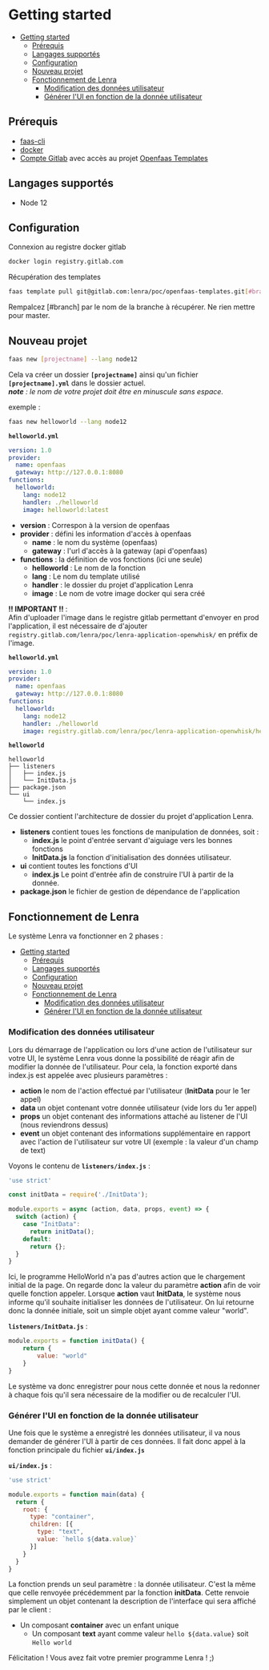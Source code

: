 # Getting started


- [Getting started](#getting-started)
  - [Prérequis](#prérequis)
  - [Langages supportés](#langages-supportés)
  - [Configuration](#configuration)
  - [Nouveau projet](#nouveau-projet)
  - [Fonctionnement de Lenra](#fonctionnement-de-lenra)
    - [Modification des données utilisateur](#modification-des-données-utilisateur)
    - [Générer l'UI en fonction de la donnée utilisateur](#générer-lui-en-fonction-de-la-donnée-utilisateur)

## Prérequis 
- [faas-cli](https://github.com/openfaas/faas-cli)
- [docker](https://www.docker.com/)
- [Compte Gitlab](https://gitlab.com/) avec accès au projet [Openfaas Templates](https://gitlab.com/lenra/poc/openfaas-templates)

## Langages supportés

- Node 12

## Configuration

Connexion au registre docker gitlab
```bash
docker login registry.gitlab.com
```
Récupération des templates
```bash
faas template pull git@gitlab.com:lenra/poc/openfaas-templates.git[#branch]
```
Rempalcez [#branch] par le nom de la branche à récupérer. Ne rien mettre pour master.

## Nouveau projet
```bash
faas new [projectname] --lang node12
```
Cela va créer un dossier **`[projectname]`** ainsi qu'un fichier **`[projectname].yml`** dans le dossier actuel.  
***note** : le nom de votre projet doit être en minuscule sans espace.*

exemple : 
```bash
faas new helloworld --lang node12
```
**`helloworld.yml`**
``` yml
version: 1.0
provider:
  name: openfaas
  gateway: http://127.0.0.1:8080
functions:
  helloworld:
    lang: node12
    handler: ./helloworld
    image: helloworld:latest
```

- **version** : Correspon à la version de openfaas
- **provider** : défini les information d'accès à openfaas
  - **name** : le nom du système (openfaas)
  - **gateway** : l'url d'accès à la gateway (api d'openfaas)
- **functions** : la définition de vos fonctions (ici une seule)
  - **helloworld** : Le nom de la fonction
  - **lang** : Le nom du template utilisé
  - **handler** : le dossier du projet d'application Lenra
  - **image** : Le nom de votre image docker qui sera créé

**!! IMPORTANT !!** :  
Afin d'uploader l'image dans le registre gitlab permettant d'envoyer en prod l'application, il est nécessaire de d'ajouter ```registry.gitlab.com/lenra/poc/lenra-application-openwhisk/``` en préfix de l'image.

**`helloworld.yml`**
``` yml
version: 1.0
provider:
  name: openfaas
  gateway: http://127.0.0.1:8080
functions:
  helloworld:
    lang: node12
    handler: ./helloworld
    image: registry.gitlab.com/lenra/poc/lenra-application-openwhisk/helloworld:latest
```

**`helloworld`**
``` 
helloworld
├── listeners
│   ├── index.js
│   └── InitData.js
├── package.json
└── ui
    └── index.js
```
Ce dossier contient l'architecture de dossier du projet d'application Lenra.
- **listeners** contient toues les fonctions de manipulation de données, soit : 
  - **index.js** le point d'entrée servant d'aiguiage vers les bonnes fonctions
  - **InitData.js** la fonction d'initialisation des données utilisateur.
- **ui** contient toutes les fonctions d'UI
  - **index.js** Le point d'entrée afin de construire l'UI à partir de la donnée.
- **package.json** le fichier de gestion de dépendance de l'application

## Fonctionnement de Lenra 

Le système Lenra va fonctionner en 2 phases : 
- [Getting started](#getting-started)
  - [Prérequis](#prérequis)
  - [Langages supportés](#langages-supportés)
  - [Configuration](#configuration)
  - [Nouveau projet](#nouveau-projet)
  - [Fonctionnement de Lenra](#fonctionnement-de-lenra)
    - [Modification des données utilisateur](#modification-des-données-utilisateur)
    - [Générer l'UI en fonction de la donnée utilisateur](#générer-lui-en-fonction-de-la-donnée-utilisateur)

### Modification des données utilisateur
Lors du démarrage de l'application ou lors d'une action de l'utilisateur sur votre UI, le système Lenra vous donne la possibilité de réagir afin de modifier la donnée de l'utilisateur. Pour cela, la fonction exporté dans index.js est appelée avec plusieurs paramètres : 
- **action** le nom de l'action effectué par l'utilisateur (**InitData** pour le 1er appel)
- **data** un objet contenant votre donnée utilisateur (vide lors du 1er appel)
- **props** un objet contenant des informations attaché au listener de l'UI (nous reviendrons dessus)
- **event** un objet contenant des informations supplémentaire en rapport avec l'action de l'utilisateur sur votre UI (exemple : la valeur d'un champ de text)

Voyons le contenu de **`listeners/index.js`** : 
```js
'use strict'

const initData = require('./InitData');

module.exports = async (action, data, props, event) => {
  switch (action) {
    case "InitData":
      return initData();
    default:
      return {};
  }
}
```
Ici, le programme HelloWorld n'a pas d'autres action que le chargement initial de la page. On regarde donc la valeur du paramètre **action** afin de voir quelle fonction appeler. Lorsque **action** vaut **InitData**, le système nous informe qu'il souhaite initialiser les données de l'utilisateur. On lui retourne donc la donnée initiale, soit un simple objet ayant comme valeur "world".

**`listeners/InitData.js`** : 
```js
module.exports = function initData() {
    return {
        value: "world"
    }
}
```
Le système va donc enregistrer pour nous cette donnée et nous la redonner à chaque fois qu'il sera nécessaire de la modifier ou de recalculer l'UI.

### Générer l'UI en fonction de la donnée utilisateur
Une fois que le système a enregistré les données utilisateur, il va nous demander de générer l'UI à partir de ces données. Il fait donc appel à la fonction principale du fichier **`ui/index.js`**

**`ui/index.js`** : 
```js
'use strict'

module.exports = function main(data) {
  return {
    root: {
      type: "container",
      children: [{
        type: "text",
        value: `hello ${data.value}`
      }]
    }
  }
}
```

La fonction prends un seul paramètre : la donnée utilisateur. C'est la même que celle renvoyée précédemment par la fonction **initData**.
Cette renvoie simplement un objet contenant la description de l'interface qui sera affiché par le client : 
 - Un composant **container** avec un enfant unique
   - Un composant **text** ayant comme valeur ```hello ${data.value}``` soit ```Hello world```


Félicitation ! Vous avez fait votre premier programme Lenra ! ;)
